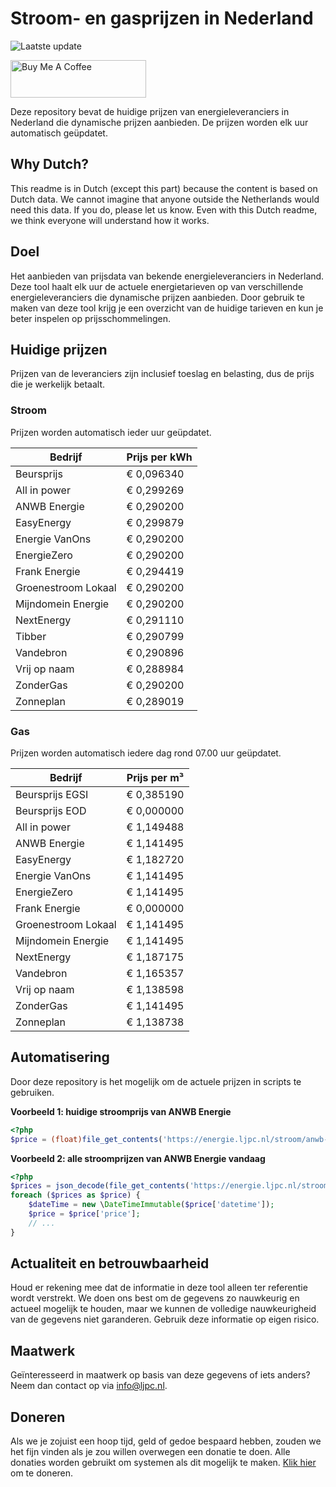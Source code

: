 # Stroom- en gasprijzen in Nederland

![Laatste update](https://img.shields.io/badge/laatste%20update-2023--09--29%2001%3A00%20CET-brightgreen)

<a href="https://www.buymeacoffee.com/Lars-" target="_blank"><img src="https://cdn.buymeacoffee.com/buttons/v2/default-orange.png" alt="Buy Me A Coffee" height="60" style="height: 60px !important;width: 217px !important;" ></a>

Deze repository bevat de huidige prijzen van energieleveranciers in Nederland die dynamische prijzen aanbieden. De prijzen worden elk uur automatisch geüpdatet.

## Why Dutch?

This readme is in Dutch (except this part) because the content is based on Dutch data. We cannot imagine that anyone outside the Netherlands would need this data. If you do, please let us know. Even with this Dutch readme, we think
everyone will understand how it works.

## Doel

Het aanbieden van prijsdata van bekende energieleveranciers in Nederland. Deze tool haalt elk uur de actuele energietarieven op van verschillende energieleveranciers die dynamische prijzen aanbieden. Door gebruik te maken van deze tool
krijg je een overzicht van de huidige tarieven en kun je beter inspelen op prijsschommelingen.

## Huidige prijzen

Prijzen van de leveranciers zijn inclusief toeslag en belasting, dus de prijs die je werkelijk betaalt.

### Stroom

Prijzen worden automatisch ieder uur geüpdatet.

 Bedrijf | Prijs per kWh 
---------|---------------
Beursprijs | € 0,096340
All in power | € 0,299269
ANWB Energie | € 0,290200
EasyEnergy | € 0,299879
Energie VanOns | € 0,290200
EnergieZero | € 0,290200
Frank Energie | € 0,294419
Groenestroom Lokaal | € 0,290200
Mijndomein Energie | € 0,290200
NextEnergy | € 0,291110
Tibber | € 0,290799
Vandebron | € 0,290896
Vrij op naam | € 0,288984
ZonderGas | € 0,290200
Zonneplan | € 0,289019


### Gas

Prijzen worden automatisch iedere dag rond 07.00 uur geüpdatet.

 Bedrijf | Prijs per m³ 
---------|--------------
Beursprijs EGSI | € 0,385190
Beursprijs EOD | € 0,000000
All in power | € 1,149488
ANWB Energie | € 1,141495
EasyEnergy | € 1,182720
Energie VanOns | € 1,141495
EnergieZero | € 1,141495
Frank Energie | € 0,000000
Groenestroom Lokaal | € 1,141495
Mijndomein Energie | € 1,141495
NextEnergy | € 1,187175
Vandebron | € 1,165357
Vrij op naam | € 1,138598
ZonderGas | € 1,141495
Zonneplan | € 1,138738


## Automatisering

Door deze repository is het mogelijk om de actuele prijzen in scripts te gebruiken.

**Voorbeeld 1: huidige stroomprijs van ANWB Energie**

```php
<?php
$price = (float)file_get_contents('https://energie.ljpc.nl/stroom/anwb-energie-nu.txt');

```

**Voorbeeld 2: alle stroomprijzen van ANWB Energie vandaag**

```php
<?php
$prices = json_decode(file_get_contents('https://energie.ljpc.nl/stroom/all-in-power-vandaag.json'),true);
foreach ($prices as $price) {
    $dateTime = new \DateTimeImmutable($price['datetime']);
    $price = $price['price'];
    // ...
}
```

## Actualiteit en betrouwbaarheid

Houd er rekening mee dat de informatie in deze tool alleen ter referentie wordt verstrekt. We doen ons best om de gegevens zo nauwkeurig en actueel mogelijk te houden, maar we kunnen de volledige nauwkeurigheid van de gegevens niet
garanderen. Gebruik deze informatie op eigen risico.

## Maatwerk

Geïnteresseerd in maatwerk op basis van deze gegevens of iets anders? Neem dan contact op
via [info@ljpc.nl](mailto:info@ljpc.nl?subject=Energie%20prijzen).

## Doneren

Als we je zojuist een hoop tijd, geld of gedoe bespaard hebben, zouden we het fijn vinden als je zou willen overwegen een
donatie te doen. Alle donaties worden gebruikt om systemen als dit mogelijk te
maken. [Klik hier](https://www.buymeacoffee.com/Lars-) om te doneren.
